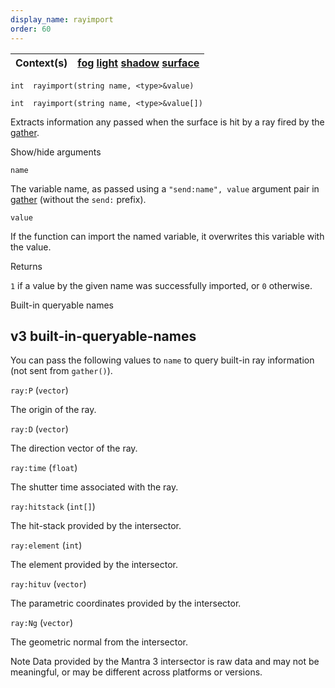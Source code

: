 ```yaml
---
display_name: rayimport
order: 60
---
```

| Context(s) | [fog](../contexts/fog.html)  [light](../contexts/light.html)  [shadow](../contexts/shadow.html)  [surface](../contexts/surface.html) |
| --- | --- |

`int  rayimport(string name, <type>&value)`

`int  rayimport(string name, <type>&value[])`

Extracts information any passed when the surface is hit by a ray fired by the [gather](gather.html "Sends rays into the scene and returns information from the shaders of
surfaces hit by the rays.").

Show/hide arguments

`name`

The variable name, as passed using a `"send:name", value` argument pair in [gather](gather.html "Sends rays into the scene and returns information from the shaders of
surfaces hit by the rays.") (without the `send:` prefix).

`value`

If the function can import the named variable, it overwrites this variable with the value.

Returns

`1` if a value by the given name was successfully imported, or `0` otherwise.

Built-in queryable names

## v3 built-in-queryable-names

You can pass the following values to `name` to query built-in ray information (not sent from `gather()`).

`ray:P` (`vector`)

The origin of the ray.

`ray:D` (`vector`)

The direction vector of the ray.

`ray:time` (`float`)

The shutter time associated with the ray.

`ray:hitstack` (`int[]`)

The hit-stack provided by the intersector.

`ray:element` (`int`)

The element provided by the intersector.

`ray:hituv` (`vector`)

The parametric coordinates provided by the intersector.

`ray:Ng` (`vector`)

The geometric normal from the intersector.

Note
Data provided by the Mantra 3 intersector is raw data and may not be meaningful, or may be different across platforms or versions.
